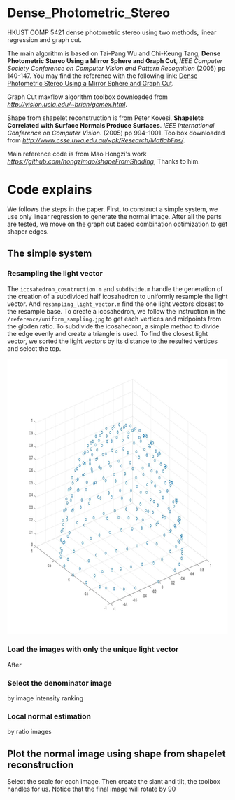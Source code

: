 # Dense_Photometric_Stereo
HKUST COMP 5421 dense photometric stereo using two methods, linear regression and graph cut.

The main algorithm is based on Tai-Pang Wu and Chi-Keung Tang, **Dense Photometric Stereo Using a Mirror Sphere and Graph Cut**, *IEEE Computer Society Conference on Computer Vision and Pattern Recognition* (2005) pp 140-147. You may find the reference with the following link: [Dense Photometric Stereo Using a Mirror Sphere and Graph Cut](https://ieeexplore.ieee.org/document/1467260/).<br>

Graph Cut maxflow algorithm toolbox downloaded from *http://vision.ucla.edu/~brian/gcmex.html*.

Shape from shapelet reconstruction is from Peter Kovesi, **Shapelets Correlated with Surface Normals Produce Surfaces**. *IEEE International Conference on Computer Vision*. (2005) pp 994-1001. Toolbox downloaded from *http://www.csse.uwa.edu.au/~pk/Research/MatlabFns/*.

Main reference code is from Mao Hongzi's work *https://github.com/hongzimao/shapeFromShading*, Thanks to him.

# Code explains
We follows the steps in the paper. First, to construct a simple system, we use only linear regression to generate the normal image. After all the parts are tested, we move on the graph cut based combination optimization to get shaper edges.

## The simple system
### Resampling the light vector
The ```icosahedron_cosntruction.m``` and ```subdivide.m``` handle the generation of the creation of a subdivided half icosahedron to uniformly resample the light vector. And ```resampling_light_vector.m``` find the one light vectors closest to the resample base. To create a icosahedron, we follow the instruction in the ```/reference/uniform_sampling.jpg``` to get each vertices and midpoints from the gloden ratio. To subdivide the icosahedron, a simple method to divide the edge evenly and create a triangle is used. To find the closest light vector, we sorted the light vectors by its distance to the resulted vertices and select the top.

<img src="https://github.com/Beck-Sisyphus/Dense_Photometric_Stereo/blob/master/results/icosahedron.jpg" width="888" height="628">

### Load the images with only the unique light vector
After 

### Select the denominator image
 by image intensity ranking

### Local normal estimation 
by ratio images

## Plot the normal image using shape from shapelet reconstruction
Select the scale for each image. Then create the slant and tilt, the toolbox handles for us. Notice that the final image will rotate by 90
